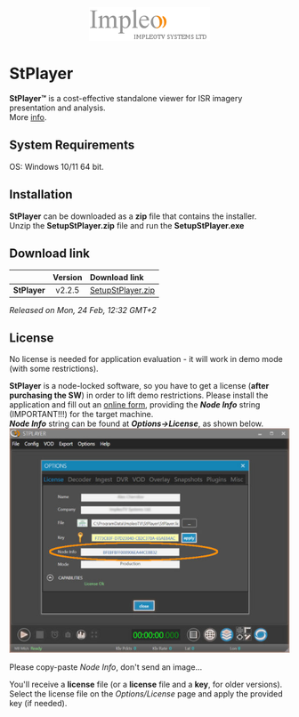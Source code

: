 
<div align="center">
  <a >
    <img src="images/impleo_logo.png" alt="Logo" >
  </a>
</div>

# StPlayer

**StPlayer™** is a cost-effective standalone viewer for ISR imagery presentation and analysis.  
More [info](https://www.impleotv.com/content/stplayer/help/index.html).

## System Requirements

OS: Windows 10/11 64 bit.

## Installation

**StPlayer** can be downloaded as a **zip** file that contains the installer.  
Unzip the **SetupStPlayer.zip** file and run the **SetupStPlayer.exe**  

## Download link

|          | Version             | Download link                                                           | 
|:---------|:-------------------:|:------------------------------------------------------------------------|
| **StPlayer** |  v2.2.5 | [SetupStPlayer.zip](https://github.com/impleotv/stplayer-release/releases/latest/download/SetupStPlayer.zip) | 


*Released on Mon, 24 Feb, 12:32 GMT+2*

## License

No license is needed for application evaluation - it will work in demo mode (with some restrictions). 

**StPlayer** is a node-locked software, so you have to get a license (**after purchasing the SW**) in order to lift demo restrictions. Please install the application and fill out an [online form](https://docs.google.com/forms/d/e/1FAIpQLSd_XW6bDsFce1G1cpds4gMQNlwNax0CvkWzcMbscxZ5rLaIbA/viewform), providing the ***Node Info*** string (IMPORTANT!!!) for the target machine.  
***Node Info*** string can be found at ***Options->License***, as shown below.
![NodeInfo string](images/license.jpg)

Please copy-paste *Node Info*, don't send an image...

You'll receive a **license** file (or a **license** file and a **key**, for older versions).
Select the license file on the *Options/License* page and apply the provided key (if needed).
